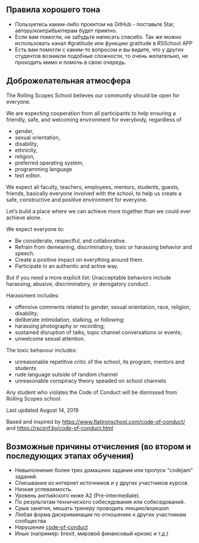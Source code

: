 ## Правила хорошего тона
- Пользуетесь каким-либо проектом на GitHub - поставьте Star, автору/контрибьютерам будет приятно.
- Если вам помогли, не забудьте написать спасибо. Так же можно использовать канал #gratitude или функцию gratitude в RSSchool APP
- Есть вам помогли с каким-то вопросом и вы видите, что у других студентов возникли подобные сложности, то очень желательно, не проходить мимо и помочь в свою очередь.

## Доброжелательная атмосфера
The Rolling Scopes School believes our community should be open for everyone. 

We are expecting cooperation from all participants to help ensuring a friendly, safe, and welcoming environment for everybody, regardless of 

* gender, 
* sexual orientation, 
* disability, 
* ethnicity, 
* religion, 
* preferred operating system, 
* programming language
* text editor.

We expect all faculty, teachers, employees, mentors, students, guests, friends, basically everyone involved with the school, to help us create a safe, constructive 
 and positive environment for everyone. 

Let’s build a place where we can achieve more together than we could ever achieve alone.

We expect everyone to:

* Be considerate, respectful, and collaborative.
* Refrain from demeaning, discriminatory, toxic or harassing behavior and speech.
* Create a positive impact on everything around them.
* Participate in an authentic and active way.

But if you need a more explicit list: Unacceptable behaviors include harassing, abusive, discriminatory, or derogatory conduct. 

Harassment includes: 
* offensive comments related to gender, sexual orientation, race, religion, disability; 
* deliberate intimidation, stalking, or following; 
* harassing photography or recording; 
* sustained disruption of talks, topic channel conversations or events; 
* unwelcome sexual attention.

The toxic behavour includes:
* unreasonable repetitive critic of the school, its program, mentors and students
* rude language outside of random channel 
* unreasonable conspiracy theory speaded on school channels

Any student who violates the Code of Conduct will be dismissed from Rolling Scopes school.

Last updated August 14, 2019

Based and inspired by https://www.flatironschool.com/code-of-conduct/ and https://rsconf.by/code-of-conduct.html

## Возможные причины отчисления (во втором и последующих этапах обучения)
  - Невыполнение более трех домашних задания или пропуск "codejam" заданий.
  - Списывание из интернет источников и у других участников курсов.
  - Низкая успеваемость.
  - Уровень английского ниже A2 (Pre-intermediate). 
  - По результатам технического собеседования или собеседований.
  - Срыв занятия, мешать тренеру проводить лекцию/воркшоп
  - Любая форма дискриминации по отношению к других участникам сообщества
  - Нарушение [code-of-conduct](code-of-conduct.md)
  - Иные (например: brexit, мировой финансовый кризис и т.д.)